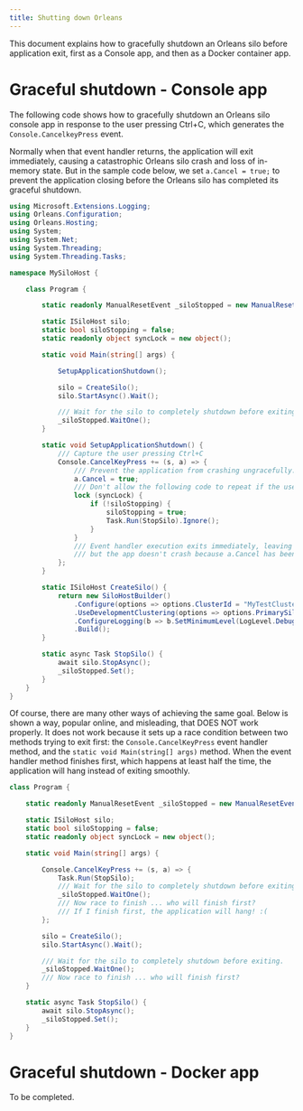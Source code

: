 ```yaml
---
title: Shutting down Orleans
---
```


This document explains how to gracefully shutdown an Orleans silo before application exit, first as a Console app, and then as a Docker container app.

# Graceful shutdown - Console app

The following code shows how to gracefully shutdown an Orleans silo console app in response to the user pressing Ctrl+C, which generates the `Console.CancelkeyPress` event.

Normally when that event handler returns, the application will exit immediately, causing a catastrophic Orleans silo crash and loss of in-memory state.
But in the sample code below, we set `a.Cancel = true;` to prevent the application closing before the Orleans silo has completed its graceful shutdown.

```csharp
using Microsoft.Extensions.Logging;
using Orleans.Configuration;
using Orleans.Hosting;
using System;
using System.Net;
using System.Threading;
using System.Threading.Tasks;

namespace MySiloHost {

    class Program {

        static readonly ManualResetEvent _siloStopped = new ManualResetEvent(false);

        static ISiloHost silo;
        static bool siloStopping = false;
        static readonly object syncLock = new object();

        static void Main(string[] args) {

            SetupApplicationShutdown();

            silo = CreateSilo();
            silo.StartAsync().Wait();

            /// Wait for the silo to completely shutdown before exiting. 
            _siloStopped.WaitOne();
        }

        static void SetupApplicationShutdown() {
            /// Capture the user pressing Ctrl+C
            Console.CancelKeyPress += (s, a) => {
                /// Prevent the application from crashing ungracefully.
                a.Cancel = true;
                /// Don't allow the following code to repeat if the user presses Ctrl+C repeatedly.
                lock (syncLock) {
                    if (!siloStopping) {
                        siloStopping = true;
                        Task.Run(StopSilo).Ignore();
                    }
                }
                /// Event handler execution exits immediately, leaving the silo shutdown running on a background thread,
                /// but the app doesn't crash because a.Cancel has been set = true
            };
        }

        static ISiloHost CreateSilo() {
            return new SiloHostBuilder()
                .Configure(options => options.ClusterId = "MyTestCluster")
                .UseDevelopmentClustering(options => options.PrimarySiloEndpoint = new IPEndPoint(IPAddress.Loopback, 11111))
                .ConfigureLogging(b => b.SetMinimumLevel(LogLevel.Debug).AddConsole())
                .Build();
        }

        static async Task StopSilo() {
            await silo.StopAsync();
            _siloStopped.Set();
        }
    }
}
```

Of course, there are many other ways of achieving the same goal.
Below is shown a way, popular online, and misleading, that DOES NOT work properly. It does not work because it sets up a race condition between two methods trying to exit first: the `Console.CancelKeyPress` event handler method, and the `static void Main(string[] args)` method.
When the event handler method finishes first, which happens at least half the time, the application will hang instead of exiting smoothly.

```csharp
class Program {

    static readonly ManualResetEvent _siloStopped = new ManualResetEvent(false);

    static ISiloHost silo;
    static bool siloStopping = false;
    static readonly object syncLock = new object();

    static void Main(string[] args) {

        Console.CancelKeyPress += (s, a) => {
            Task.Run(StopSilo);
            /// Wait for the silo to completely shutdown before exiting. 
            _siloStopped.WaitOne();
            /// Now race to finish ... who will finish first?
            /// If I finish first, the application will hang! :(
        };

        silo = CreateSilo();
        silo.StartAsync().Wait();

        /// Wait for the silo to completely shutdown before exiting. 
        _siloStopped.WaitOne();
        /// Now race to finish ... who will finish first?
    }

    static async Task StopSilo() {
        await silo.StopAsync();
        _siloStopped.Set();
    }
}
```

# Graceful shutdown - Docker app

To be completed.
